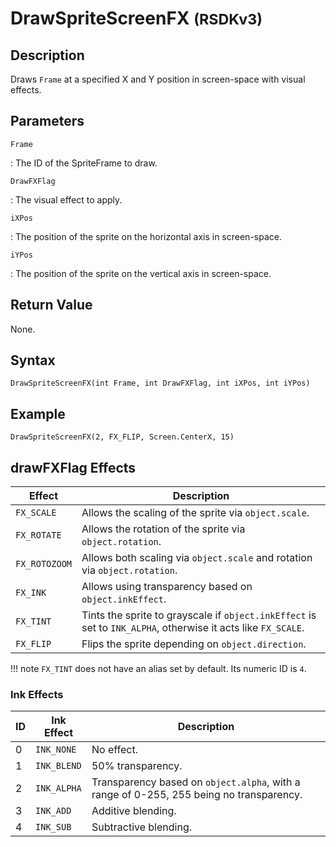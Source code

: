 # DrawSpriteScreenFX <small>(RSDKv3)</small>

## Description
Draws `Frame` at a specified X and Y position in screen-space with visual effects.

## Parameters
`Frame`

:   The ID of the SpriteFrame to draw.

`DrawFXFlag`

:   The visual effect to apply.

`iXPos`

:   The position of the sprite on the horizontal axis in screen-space.

`iYPos`

:   The position of the sprite on the vertical axis in screen-space.

## Return Value
None.

## Syntax
```
DrawSpriteScreenFX(int Frame, int DrawFXFlag, int iXPos, int iYPos)
```

## Example
```
DrawSpriteScreenFX(2, FX_FLIP, Screen.CenterX, 15)
```

## drawFXFlag Effects
| Effect        | Description                                                                                                   |
| ------------- | ------------------------------------------------------------------------------------------------------------- |
| `FX_SCALE`    | Allows the scaling of the sprite via `object.scale`.                                                          |
| `FX_ROTATE`   | Allows the rotation of the sprite via `object.rotation`.                                                      |
| `FX_ROTOZOOM` | Allows both scaling via `object.scale` and rotation via `object.rotation`.                                    |
| `FX_INK`      | Allows using transparency based on `object.inkEffect`.                                                        |
| `FX_TINT`     | Tints the sprite to grayscale if `object.inkEffect` is set to `INK_ALPHA`, otherwise it acts like `FX_SCALE`. |
| `FX_FLIP`     | Flips the sprite depending on `object.direction`.                                                             |

!!! note
    `FX_TINT` does not have an alias set by default. Its numeric ID is `4`.

### Ink Effects
| ID | Ink Effect  | Description                                                                              |
| -- | ----------- | ---------------------------------------------------------------------------------------- |
| 0  | `INK_NONE`  | No effect.                                                                               |
| 1  | `INK_BLEND` | 50% transparency.                                                                        |
| 2  | `INK_ALPHA` | Transparency based on `object.alpha`, with a range of 0-255, 255 being no transparency.  |
| 3  | `INK_ADD`   | Additive blending.                                                                       |
| 4  | `INK_SUB`   | Subtractive blending.                                                                    |